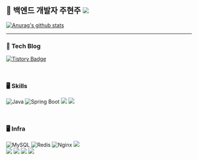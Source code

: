 ## 🌈 백엔드 개발자 주현주 <a href="https://hits.seeyoufarm.com"><img src="https://hits.seeyoufarm.com/api/count/incr/badge.svg?url=https%3A%2F%2Fgithub.com%2FChaeeunm&count_bg=%23FFB847&title_bg=%23FFB847&icon=iconify.svg&icon_color=%23E7E7E7&title=hits&edge_flat=false"/></a>

<!--
**Joo614/Joo614** is a ✨ _special_ ✨ repository because its `README.md` (this file) appears on your GitHub profile.

Here are some ideas to get you started:

- 🔭 I’m currently working on ...
- 🌱 I’m currently learning ...
- 👯 I’m looking to collaborate on ...
- 🤔 I’m looking for help with ...
- 💬 Ask me about ...
- 📫 How to reach me: ...
- 😄 Pronouns: ...
- ⚡ Fun fact: ...
-->
[![Anurag's github stats](https://github-readme-stats.vercel.app/api?username=Joo614&show_icons=true&theme={theme})](https://github.com/Joo614/github-readme-stats)

[//]: # ([![Solved.ac Profile]&#40;http://mazassumnida.wtf/api/v2/generate_badge?boj=wnguswn7&#41;]&#40;https://solved.ac/wnguswn7/&#41;)

  ---

### 📝 **Tech Blog**
[![Tistory Badge](https://img.shields.io/badge/Tech%20Blog-555263?style=for-the-badge&logo=tistory&logoColor=white)](https://develoyummer.tistory.com/)

<br>

### 🖥️ **Skills**
![Java](https://img.shields.io/badge/java-007396?style=for-the-badge&logo=java&logoColor=white)
![Spring Boot](https://img.shields.io/badge/springboot-6DB33F?style=for-the-badge&logo=springboot&logoColor=white) <img src="https://img.shields.io/badge/Spring Data JPA-6DB33F?style=for-the-badge&logo=Spring&logoColor=white"> <img src="https://img.shields.io/badge/Spring Security-6DB33F?style=for-the-badge&logo=Spring Security&logoColor=white">

<br>

### 🖥️ **Infra**
![MySQL](https://img.shields.io/badge/mysql-4479A1?style=for-the-badge&logo=mysql&logoColor=white)
![Redis](https://img.shields.io/badge/Redis-DC382D?style=for-the-badge&logo=Redis&logoColor=white)
![Nginx](https://img.shields.io/badge/nginx-009639?style=for-the-badge&logo=nginx&logoColor=white) <img src="https://img.shields.io/badge/Route 53-5A29E4?style=for-the-badge&logo=Route 53&logoColor=white">
<br>
<img src="https://img.shields.io/badge/amazon aws-232F3E?style=for-the-badge&logo=amazonaws&logoColor=white"> <img src="https://img.shields.io/badge/AWS S3-569A31?style=for-the-badge&logo=Amazon S3&logoColor=white"> <img src="https://img.shields.io/badge/AWS EC2-FF9900?style=for-the-badge&logo=Amazon EC2&logoColor=white"> <img src="https://img.shields.io/badge/AWS RDS-527FFF?style=for-the-badge&logo=Amazon RDS&logoColor=white">